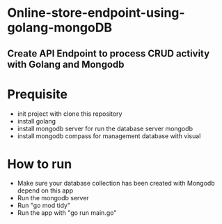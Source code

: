 # Online-store-endpoint-using-golang-mongoDB
## Create API Endpoint to process CRUD activity with Golang and Mongodb

# Prequisite
- init project with clone this repository
- install golang
- install mongodb server for run the database server mongodb
- install mongodb compass for management database with visual

# How to run
- Make sure your database collection has been created with Mongodb depend on this app
- Run the mongodb server
- Run "go mod tidy"
- Run the app with "go run main.go"
